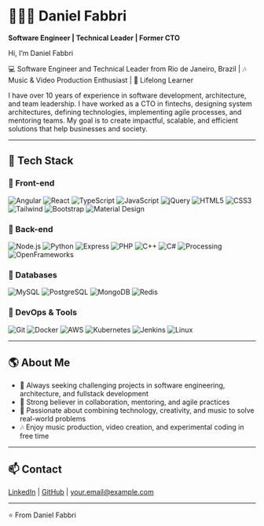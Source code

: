 # 👨🏻‍💻 Daniel Fabbri
**Software Engineer | Technical Leader | Former CTO**

Hi, I’m Daniel Fabbri

💻 Software Engineer and Technical Leader from Rio de Janeiro, Brazil | 🎶 Music & Video Production Enthusiast | 🌱 Lifelong Learner

I have over 10 years of experience in software development, architecture, and team leadership. I have worked as a CTO in fintechs, designing system architectures, defining technologies, implementing agile processes, and mentoring teams. My goal is to create impactful, scalable, and efficient solutions that help businesses and society.

---

## 🚀 Tech Stack

### 🔹 Front-end
![Angular](https://img.shields.io/badge/Angular-DD0031?style=for-the-badge&logo=angular&logoColor=white)
![React](https://img.shields.io/badge/React-20232A?style=for-the-badge&logo=react&logoColor=61DAFB)
![TypeScript](https://img.shields.io/badge/TypeScript-007ACC?style=for-the-badge&logo=typescript&logoColor=white)
![JavaScript](https://img.shields.io/badge/JavaScript-F7DF1E?style=for-the-badge&logo=javascript&logoColor=black)
![jQuery](https://img.shields.io/badge/jQuery-0769AD?style=for-the-badge&logo=jquery&logoColor=white)
![HTML5](https://img.shields.io/badge/HTML5-E34F26?style=for-the-badge&logo=html5&logoColor=white)
![CSS3](https://img.shields.io/badge/CSS3-1572B6?style=for-the-badge&logo=css3&logoColor=white)
![Tailwind](https://img.shields.io/badge/Tailwind-38B2AC?style=for-the-badge&logo=tailwind-css&logoColor=white)
![Bootstrap](https://img.shields.io/badge/Bootstrap-563D7C?style=for-the-badge&logo=bootstrap&logoColor=white)
![Material Design](https://img.shields.io/badge/Material%20Design-E91E63?style=for-the-badge&logo=materialdesign&logoColor=white)

### 🔹 Back-end
![Node.js](https://img.shields.io/badge/Node.js-339933?style=for-the-badge&logo=node-dot-js&logoColor=white)
![Python](https://img.shields.io/badge/Python-3776AB?style=for-the-badge&logo=python&logoColor=white)
![Express](https://img.shields.io/badge/Express-000000?style=for-the-badge&logo=express&logoColor=white)
![PHP](https://img.shields.io/badge/PHP-777BB4?style=for-the-badge&logo=php&logoColor=white)
![C++](https://img.shields.io/badge/C++-00599C?style=for-the-badge&logo=c%2B%2B&logoColor=white)
![C#](https://img.shields.io/badge/C%23-239120?style=for-the-badge&logo=c-sharp&logoColor=white)
![Processing](https://img.shields.io/badge/Processing-000000?style=for-the-badge&logo=processingfoundation&logoColor=white)
![OpenFrameworks](https://img.shields.io/badge/OpenFrameworks-000000?style=for-the-badge&logo=openframeworks&logoColor=white)

### 🔹 Databases
![MySQL](https://img.shields.io/badge/MySQL-005C84?style=for-the-badge&logo=mysql&logoColor=white)
![PostgreSQL](https://img.shields.io/badge/PostgreSQL-4169E1?style=for-the-badge&logo=postgresql&logoColor=white)
![MongoDB](https://img.shields.io/badge/MongoDB-4EA94B?style=for-the-badge&logo=mongodb&logoColor=white)
![Redis](https://img.shields.io/badge/Redis-DC382D?style=for-the-badge&logo=redis&logoColor=white)

### 🔹 DevOps & Tools
![Git](https://img.shields.io/badge/Git-F05032?style=for-the-badge&logo=git&logoColor=white)
![Docker](https://img.shields.io/badge/Docker-2496ED?style=for-the-badge&logo=docker&logoColor=white)
![AWS](https://img.shields.io/badge/AWS-232F3E?style=for-the-badge&logo=amazon-aws&logoColor=white)
![Kubernetes](https://img.shields.io/badge/Kubernetes-326CE5?style=for-the-badge&logo=kubernetes&logoColor=white)
![Jenkins](https://img.shields.io/badge/Jenkins-D24939?style=for-the-badge&logo=jenkins&logoColor=white)
![Linux](https://img.shields.io/badge/Linux-FCC624?style=for-the-badge&logo=linux&logoColor=black)

---

## 🌎 About Me
- 🚀 Always seeking challenging projects in software engineering, architecture, and fullstack development  
- 🤝 Strong believer in collaboration, mentoring, and agile practices  
- 🎨 Passionate about combining technology, creativity, and music to solve real-world problems  
- 🎶 Enjoy music production, video creation, and experimental coding in free time  

---

## 📫 Contact
[LinkedIn](https://www.linkedin.com/in/daniel-fabbri-019121ba/) | [GitHub](https://github.com/yourusername) | your.email@example.com

---

⭐️ From Daniel Fabbri
